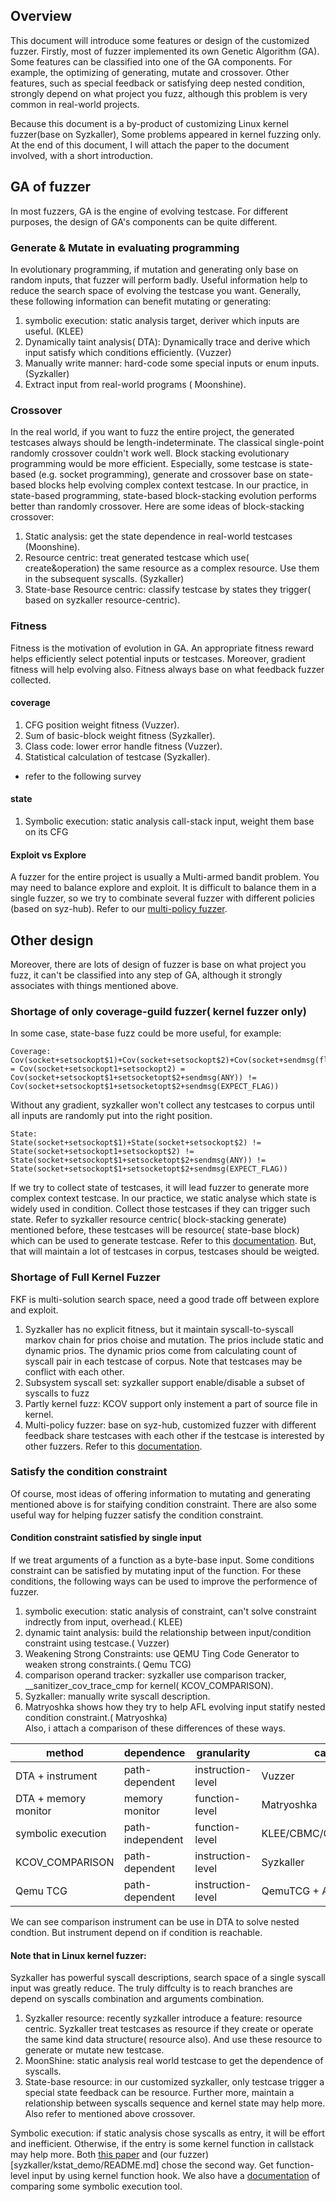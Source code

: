 ## Overview

This document will introduce some features or design of the customized fuzzer. Firstly, most of fuzzer implemented its own Genetic Algorithm (GA). Some features can be classified into one of the GA components. For example, the optimizing of generating, mutate and crossover. Other features, such as special feedback or satisfying deep nested condition, strongly depend on what project you fuzz, although this problem is very common in real-world projects.

Because this document is a by-product of customizing Linux kernel fuzzer(base on Syzkaller), Some problems appeared in kernel fuzzing only. At the end of this document, I will attach the paper to the document involved, with a short introduction.  


## GA of fuzzer

In most fuzzers, GA is the engine of evolving testcase. For different purposes, the design of GA's components can be quite different.

### Generate & Mutate in evaluating programming

In evolutionary programming, if mutation and generating only base on random inputs, that fuzzer will perform badly. Useful information help to reduce the search space of evolving the testcase you want. Generally, these following information can benefit mutating or generating:
1. symbolic execution: static analysis target, deriver which inputs are useful. (KLEE)
2. Dynamically taint analysis( DTA): Dynamically trace and derive which input satisfy which conditions efficiently. (Vuzzer)
3. Manually write manner: hard-code some special inputs or enum inputs. (Syzkaller)
4. Extract input from real-world programs ( Moonshine).


### Crossover

In the real world, if you want to fuzz the entire project, the generated testcases always should be length-indeterminate. The classical single-point randomly crossover couldn't work well. Block stacking evolutionary programming would be more efficient. Especially, some testcase is state-based (e.g. socket programming), generate and crossover base on state-based blocks help evolving complex context testcase. In our practice, in state-based programming, state-based block-stacking evolution performs better than randomly crossover. Here are some ideas of block-stacking crossover:
1. Static analysis: get the state dependence in real-world testcases (Moonshine).
2. Resource centric: treat generated testcase which use( create&operation) the same resource as a complex resource. Use them in the subsequent syscalls. (Syzkaller)
3. State-base Resource centric: classify testcase by states they trigger( based on syzkaller resource-centric).   

### Fitness

Fitness is the motivation of evolution in GA. An appropriate fitness reward helps efficiently select potential inputs or testcases. Moreover, gradient fitness will help evolving also. Fitness always base on what feedback fuzzer collected.

#### coverage

1. CFG position weight fitness (Vuzzer).
2. Sum of basic-block weight fitness (Syzkaller).
3. Class code: lower error handle fitness (Vuzzer).
4. Statistical calculation of testcase (Syzkaller).
* refer to the following survey

#### state

1. Symbolic execution: static analysis call-stack input, weight them base on its CFG  


#### Exploit vs Explore

A fuzzer for the entire project is usually a Multi-armed bandit problem. You may need to balance explore and exploit.
It is difficult to balance them in a single fuzzer, so we try to combinate several fuzzer with different policies (based on syz-hub). Refer to our [multi-policy fuzzer](syzkaller/multi_policy/README.md).


## Other design

Moreover, there are lots of design of fuzzer is base on what project you fuzz, it can't be classified into any step of GA, although it strongly associates with things mentioned above.


### Shortage of only coverage-guild fuzzer( kernel fuzzer only)

In some case, state-base fuzz could be more useful, for example:
```  
Coverage:
Cov(socket+setsockopt$1)+Cov(socket+setsockopt$2)+Cov(socket+sendmsg(flag_not_expect)) = Cov(socket+setsockopt1+setsockopt2) = Cov(socket+setsockopt$1+setsocketopt$2+sendmsg(ANY)) != Cov(socket+setsockopt$1+setsocketopt$2+sendmsg(EXPECT_FLAG))
```  
Without any gradient, syzkaller won't collect any testcases to corpus until all inputs are randomly put into the right position.
```  
State:
State(socket+setsockopt$1)+State(socket+setsockopt$2) != State(socket+setsockopt1+setsockopt$2) != State(socket+setsockopt$1+setsocketopt$2+sendmsg(ANY)) != State(socket+setsockopt$1+setsocketopt$2+sendmsg(EXPECT_FLAG))
```  
If we try to collect state of testcases, it will lead fuzzer to generate more complex context testcase. In our practice, we static analyse which state is widely used in condition. Collect those testcases if they can trigger such state. Refer to syzkaller resource centric( block-stacking generate) mentioned before, these testcases will be resource( state-base block) which can be used to generate testcase. Refer to this [documentation](syzkaller/kstat_demo/README.md). But, that will maintain a lot of testcases in corpus, testcases should be weigted.


### Shortage of Full Kernel Fuzzer

FKF is multi-solution search space, need a good trade off between explore and exploit.
1. Syzkaller has no explicit fitness, but it maintain syscall-to-syscall markov chain for prios choise and mutation. The prios include static and dynamic prios. The dynamic prios come from calculating count of syscall pair in each testcase of corpus. Note that testcases may be conflict with each other.
2. Subsystem syscall set: syzkaller support enable/disable a subset of syscalls to fuzz
3. Partly kernel fuzz: KCOV support only instement a part of source file in kernel.
4. Multi-policy fuzzer: base on syz-hub, customized fuzzer with different feedback share testcases with each other if the testcase is interested by other fuzzers. Refer to this [documentation](syzkaller/multi_policy/README.md).  


### Satisfy the condition constraint

Of course, most ideas of offering information to mutating and generating mentioned above is for staifying condition constraint. There are also some useful way for helping fuzzer satisfy the condition constraint.  


#### Condition constraint satisfied by single input
If we treat arguments of a function as a byte-base input. Some conditions constraint can be satisfied by mutating input of the function. For these conditions, the following ways can be used to improve the performence of fuzzer.
1. symbolic execution: static analysis of constraint, can't solve constraint indrectly from input, overhead.( KLEE)
2. dynamic taint analysis: build the relationship between input/condition constraint using testcase.( Vuzzer)
3. Weakening Strong Constraints: use QEMU Ting Code Generator to weaken strong constraints.( Qemu TCG)
4. comparison operand tracker: syzkaller use comparison tracker, __sanitizer_cov_trace_cmp for kernel( KCOV_COMPARISON).
5. Syzkaller: manually write syscall description.
6. Matryoshka shows how they try to help AFL evolving input statify nested condition constraint.( Matryoshka)  
Also, i attach a comparison of these differences of these ways.

| method | dependence | granularity | case |  
|--------|------------|-------------|------|  
| DTA + instrument | path-dependent | instruction-level | Vuzzer |  
| DTA + memory monitor | memory monitor | function-level | Matryoshka |  
| symbolic execution | path-independent | function-level | KLEE/CBMC/ClangChecker |
| KCOV_COMPARISON | path-dependent | instruction-level | Syzkaller |  
| Qemu TCG | path-dependent | instruction-level | QemuTCG + AFL |  

We can see comparison instrument can be use in DTA to solve nested condtion. But instrument depend on if condition is reachable.


#### Note that in Linux kernel fuzzer:

Syzkaller has powerful syscall descriptions, search space of a single syscall input was greatly reduce. The truly diffculty is to reach branches are depend on syscalls combination and arguments combination.
1. Syzkaller resource: recently syzkaller introduce a feature: resource centric. Syzkaller treat testcases as resource if they create or operate the same kind data structure( resource also). And use these resource to generate or mutate new testcase.
2. MoonShine: static analysis real world testcase to get the dependence of syscalls.
3. State-base resource: in our customized syzkaller, only testcase trigger a special state feedback can be resource. Further more, maintain a relationship between syscalls sequence and kernel state may help more.  
Also refer to mentioned above crossover.

Symbolic execution: if static analysis chose syscalls as entry, it will be effort and inefficient. Otherwise, if the entry is some kernel function in callstack may help more. Both [this paper](https://arxiv.org/abs/1903.02981) and (our fuzzer)[syzkaller/kstat_demo/README.md] chose the second way.  Get function-level input by using kernel function hook. We also have a [documentation]() of comparing some symbolic execution tool.
